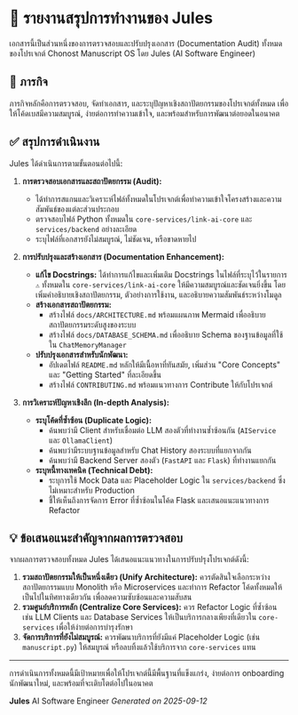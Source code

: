 # 📝 รายงานสรุปการทำงานของ Jules

เอกสารนี้เป็นส่วนหนึ่งของการตรวจสอบและปรับปรุงเอกสาร (Documentation Audit) ทั้งหมดของโปรเจกต์ Chonost Manuscript OS โดย Jules (AI Software Engineer)

## 🎯 ภารกิจ

ภารกิจหลักคือการตรวจสอบ, จัดทำเอกสาร, และระบุปัญหาเชิงสถาปัตยกรรมของโปรเจกต์ทั้งหมด เพื่อให้โค้ดเบสมีความสมบูรณ์, ง่ายต่อการทำความเข้าใจ, และพร้อมสำหรับการพัฒนาต่อยอดในอนาคต

## ✅ สรุปการดำเนินงาน

Jules ได้ดำเนินการตามขั้นตอนต่อไปนี้:

1.  **การตรวจสอบเอกสารและสถาปัตยกรรม (Audit):**
    *   ได้ทำการสแกนและวิเคราะห์ไฟล์ทั้งหมดในโปรเจกต์เพื่อทำความเข้าใจโครงสร้างและความสัมพันธ์ของแต่ละส่วนประกอบ
    *   ตรวจสอบไฟล์ Python ทั้งหมดใน `core-services/link-ai-core` และ `services/backend` อย่างละเอียด
    *   ระบุไฟล์ที่เอกสารยังไม่สมบูรณ์, ไม่ชัดเจน, หรือขาดหายไป

2.  **การปรับปรุงและสร้างเอกสาร (Documentation Enhancement):**
    *   **แก้ไข Docstrings:** ได้ทำการแก้ไขและเพิ่มเติม Docstrings ในไฟล์ที่ระบุไว้ในรายการ `⚠️` ทั้งหมดใน `core-services/link-ai-core` ให้มีความสมบูรณ์และชัดเจนยิ่งขึ้น โดยเพิ่มคำอธิบายเชิงสถาปัตยกรรม, ตัวอย่างการใช้งาน, และอธิบายความสัมพันธ์ระหว่างโมดูล
    *   **สร้างเอกสารสถาปัตยกรรม:**
        *   สร้างไฟล์ `docs/ARCHITECTURE.md` พร้อมแผนภาพ Mermaid เพื่ออธิบายสถาปัตยกรรมระดับสูงของระบบ
        *   สร้างไฟล์ `docs/DATABASE_SCHEMA.md` เพื่ออธิบาย Schema ของฐานข้อมูลที่ใช้ใน `ChatMemoryManager`
    *   **ปรับปรุงเอกสารสำหรับนักพัฒนา:**
        *   อัปเดตไฟล์ `README.md` หลักให้มีเนื้อหาที่ทันสมัย, เพิ่มส่วน "Core Concepts" และ "Getting Started" ที่ละเอียดขึ้น
        *   สร้างไฟล์ `CONTRIBUTING.md` พร้อมแนวทางการ Contribute ให้กับโปรเจกต์

3.  **การวิเคราะห์ปัญหาเชิงลึก (In-depth Analysis):**
    *   **ระบุโค้ดที่ซ้ำซ้อน (Duplicate Logic):**
        *   ค้นพบว่ามี Client สำหรับเชื่อมต่อ LLM สองตัวที่ทำงานซ้ำซ้อนกัน (`AIService` และ `OllamaClient`)
        *   ค้นพบว่ามีระบบฐานข้อมูลสำหรับ Chat History สองระบบที่แยกจากกัน
        *   ค้นพบว่ามี Backend Server สองตัว (`FastAPI` และ `Flask`) ที่ทำงานแยกกัน
    *   **ระบุหนี้ทางเทคนิค (Technical Debt):**
        *   ระบุการใช้ Mock Data และ Placeholder Logic ใน `services/backend` ซึ่งไม่เหมาะสำหรับ Production
        *   ชี้ให้เห็นถึงการจัดการ Error ที่ซ้ำซ้อนในโค้ด Flask และเสนอแนะแนวทางการ Refactor

## 💡 ข้อเสนอแนะสำคัญจากผลการตรวจสอบ

จากผลการตรวจสอบทั้งหมด Jules ได้เสนอแนะแนวทางในการปรับปรุงโปรเจกต์ดังนี้:

1.  **รวมสถาปัตยกรรมให้เป็นหนึ่งเดียว (Unify Architecture):** ควรตัดสินใจเลือกระหว่างสถาปัตยกรรมแบบ Monolith หรือ Microservices และทำการ Refactor โค้ดทั้งหมดให้เป็นไปในทิศทางเดียวกัน เพื่อลดความซับซ้อนและความสับสน
2.  **รวมศูนย์บริการหลัก (Centralize Core Services):** ควร Refactor Logic ที่ซ้ำซ้อน เช่น LLM Clients และ Database Services ให้เป็นบริการกลางเพียงที่เดียวใน `core-services` เพื่อให้ง่ายต่อการบำรุงรักษา
3.  **จัดการบริการที่ยังไม่สมบูรณ์:** ควรพัฒนาบริการที่ยังมีแค่ Placeholder Logic (เช่น `manuscript.py`) ให้สมบูรณ์ หรือลบทิ้งแล้วใช้บริการจาก `core-services` แทน

---

การดำเนินการทั้งหมดนี้มีเป้าหมายเพื่อให้โปรเจกต์นี้มีพื้นฐานที่แข็งแกร่ง, ง่ายต่อการ onboarding นักพัฒนาใหม่, และพร้อมที่จะเติบโตต่อไปในอนาคต

**Jules**
AI Software Engineer
*Generated on 2025-09-12*
